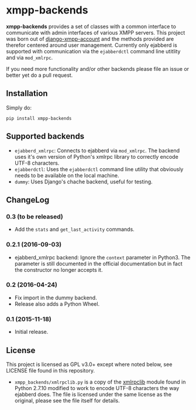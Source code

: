 # xmpp-backends

**xmpp-backends** provides a set of classes with a common interface to
communicate with admin interfaces of various XMPP servers. This project was
born out of
[django-xmpp-account](https://github.com/mathiasertl/django-xmpp-account/) and
the methods provided are therefor centered around user management. Currently
only ejabberd is supported with communication via the `ejabberdctl` command
line utitlity and via `mod_xmlrpc`.

If you need more functionality and/or other backends please file an issue or
better yet do a pull request.

## Installation

Simply do:

```
pip install xmpp-backends
```

## Supported backends

* `ejabberd_xmlrpc`: Connects to ejabberd via `mod_xmlrpc`. The backend uses
  it's own version of Python's xmlrpc library to correctly encode UTF-8
  characters.
* `ejabberdctl`: Uses the `ejabberdctl` command line utility that obviously
  needs to be available on the local machine.
* `dummy`: Uses Django's chache backend, useful for testing.

## ChangeLog

### 0.3 (to be released)

* Add the ``stats`` and ``get_last_activity`` commands.

### 0.2.1 (2016-09-03)

* ejabberd_xmlrpc backend: Ignore the ``context`` parameter in Python3. The
  parameter is still documented in the official documentation but in fact the
  constructor no longer accepts it.

### 0.2 (2016-04-24)

* Fix import in the dummy backend.
* Release also adds a Python Wheel.

### 0.1 (2015-11-18)

* Initial release.

## License

This project is licensed as GPL v3.0+ except where noted below, see LICENSE
file found in this repository.

* `xmpp_backends/xmlrpclib.py` is a copy of the
  [xmlrpclib](https://docs.python.org/2/library/xmlrpclib.html) module found
  in Python 2.7.10 modified to work to encode UTF-8 characters the way
  ejabberd does. The file is licensed under the same license as the original,
  please see the file itself for details.
